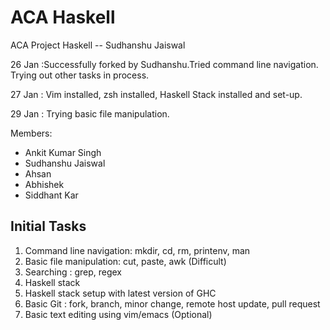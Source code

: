 # ACA Haskell
ACA Project Haskell -- Sudhanshu Jaiswal

26 Jan :Successfully forked by Sudhanshu.Tried command line navigation. Trying out other tasks in process.


27 Jan : Vim installed, zsh installed, Haskell Stack installed and set-up.

29 Jan : Trying basic file manipulation.

Members:

* Ankit Kumar Singh
* Sudhanshu Jaiswal
* Ahsan 
* Abhishek
* Siddhant Kar

## Initial Tasks
1. Command line navigation: mkdir, cd, rm, printenv, man
2. Basic file manipulation: cut, paste, awk (Difficult)
3. Searching : grep, regex
4. Haskell stack
5. Haskell stack setup with latest version of GHC
6. Basic Git : fork, branch, minor change, remote host update, pull request
7. Basic text editing using vim/emacs (Optional)

